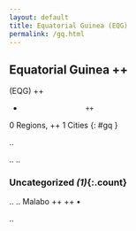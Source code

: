 ```yaml
---
layout: default
title: Equatorial Guinea (EQG)
permalink: /gq.html
---
```



## Equatorial Guinea   ++
(EQG)  ++
-                     ++
0 Regions, ++
1 Cities
{: #gq }

.. 




.. 
.. 


### Uncategorized _(1)_{:.count}


..
..
Malabo  ++
 ++
•




.. 
 
